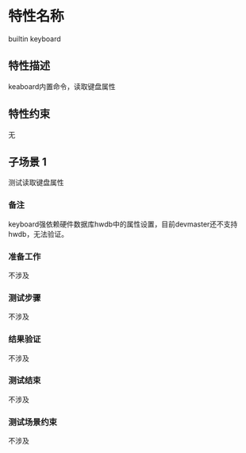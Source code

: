 # 特性名称

builtin keyboard

## 特性描述

keaboard内置命令，读取键盘属性

## 特性约束

无

## 子场景 1

测试读取键盘属性

### 备注

keyboard强依赖硬件数据库hwdb中的属性设置，目前devmaster还不支持hwdb，无法验证。

### 准备工作

不涉及

### 测试步骤

不涉及

### 结果验证

不涉及

### 测试结束

不涉及

### 测试场景约束

不涉及
